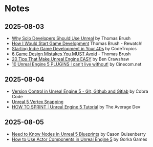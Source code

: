 # Notes

## 2025-08-03

- [Why Solo Developers Should Use Unreal](https://www.youtube.com/watch?v=l9y5B0cgUHY) by Thomas Brush
- [How I Would Start Game Development](https://www.youtube.com/watch?v=5yWvB79On10) Thomas Brush - Rewatch!
- [Starting Indie Game Development in Your 40s](https://www.youtube.com/watch?v=qms1cb-BCoY) by CodeTropics
- [6 Game Design Mistakes You MUST Avoid](https://www.youtube.com/watch?v=aj7hYxXcFP8) - Thomas Brush
- [20 Tips That Make Unreal Engine EASY](https://www.youtube.com/watch?v=yqAhrFS6KTM) by Ben Crawshaw
- [10 Unreal Engine 5 PLUGINS I can't live without!](https://www.youtube.com/watch?v=LneO7jvrQhw) by Cinecom.net

## 2025-08-04

- [Version Control in Unreal Engine 5 - Git, Github and Gitlab](https://www.youtube.com/watch?v=5n2IMqcrRlk) by Cobra Code
- [Unreal 5 Vertex Snapping](https://www.youtube.com/watch?v=1EyBkIKFado)
- [HOW TO SPRINT | Unreal Engine 5 Tutorial](https://www.youtube.com/watch?v=EG9iYYraDgw) by The Average Dev

## 2025-08-05

- [Need to Know Nodes in Unreal 5 Blueprints](https://www.youtube.com/watch?v=4kezN9gr_ms) by Cason Quisenberry
- [How to Use Actor Components in Unreal Engine 5](https://www.youtube.com/watch?v=cM7Lpszyd6Y) by Gorka Games
